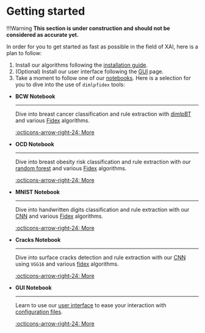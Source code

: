 # Getting started

!!!Warning
    **This section is under construction and should not be considered as accurate yet.**

In order for you to get started as fast as possible in the field of XAI, here is a plan to follow:

1. Install our algorithms following the [installation guide](installation-guide.md).
2. (Optional) Install our user interface following the [GUI](gui.md) page.
3. Take a moment to follow one of our [notebooks](). Here is a selection for you to dive into the use of `dimlpfidex` tools:

<div class="grid cards" markdown>

-   **BCW Notebook**

    ---

    Dive into breast cancer classification and rule extraction with [dimlpBT](algorithms/dimlp/dimlpbt.md) and various [Fidex](algorithms/fidex/overview.md) algorithms.

    [:octicons-arrow-right-24: More](#TODO)

-   **OCD Notebook**

    ---

    Dive into breast obesity risk classification and rule extraction with our [random forest](algorithms/training-methods/randforeststrn.md) and various [Fidex](algorithms/fidex/overview.md) algorithms.

    [:octicons-arrow-right-24: More](#TODO)

-   **MNIST Notebook**

    ---

    Dive into handwritten digits classification and rule extraction with our [CNN](algorithms/training-methods/cnntrn.md) and various [Fidex](algorithms/fidex/overview.md) algorithms.

    [:octicons-arrow-right-24: More](#TODO)

-   **Cracks Notebook**

    ---

    Dive into surface cracks detection and rule extraction with our [CNN](algorithms/training-methods/cnntrn.md) using `VGG16` and various [fidex](algorithms/fidex/overview.md) algorithms.

    [:octicons-arrow-right-24: More](#TODO)

-   **GUI Notebook**

    ---

    Learn to use our [user interface](gui.md) to ease your interaction with [configuration files](file-formats/json-configuration-files.md).

    [:octicons-arrow-right-24: More](#TODO)

</div>